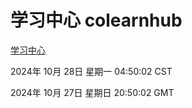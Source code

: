 # 学习中心 colearnhub
[学习中心](http://219.139.197.74:56308/colearnhub/)

2024年 10月 28日 星期一 04:50:02 CST

2024年 10月 27日 星期日 20:50:02 GMT
